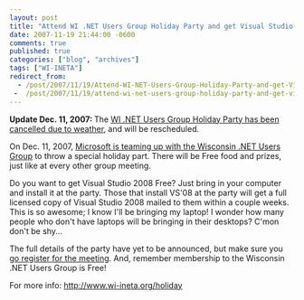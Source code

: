 ```yaml
---
layout: post
title: "Attend WI .NET Users Group Holiday Party and get Visual Studio 2008 Free!"
date: 2007-11-19 21:44:00 -0600
comments: true
published: true
categories: ["blog", "archives"]
tags: ["WI-INETA"]
redirect_from: 
  - /post/2007/11/19/Attend-WI-NET-Users-Group-Holiday-Party-and-get-Visual-Studio-2008-Free!
 -  /post/2007/11/19/attend-wi-net-users-group-holiday-party-and-get-visual-studio-2008-free!
---
```

<!-- more -->
<p><strong>Update Dec. 11, 2007: </strong>The <a href="/Blog/Post.aspx?PostID=1431">WI .NET Users Group&nbsp;Holiday Party has been cancelled due to weather</a>, and will be rescheduled.</p>
<p>On Dec. 11, 2007, <a href="http://www.wi-ineta.org/holiday">Microsoft is teaming up with the Wisconsin .NET Users Group</a> to throw a special holiday part. There will be Free food and prizes, just like&nbsp;at every other&nbsp;group meeting.</p>
<p>Do you want to get Visual Studio 2008 Free? Just bring in your computer and install it at the party. Those that install VS'08 at the party will get a full licensed copy of Visual Studio 2008 mailed to them within a couple weeks. This is so awesome; I know I'll be bringing my laptop! I wonder how many people who don't have laptops will be bringing in their desktops? C'mon don't be shy...</p>
<p>The full details of the party have yet to be announced, but make sure you <a href="http://www.wi-ineta.org/holiday">go register for the meeting</a>. And, remember membership to the Wisconsin .NET Users Group is Free!</p>
<p>For more info: <a href="http://www.wi-ineta.org/holiday">http://www.wi-ineta.org/holiday</a></p>
